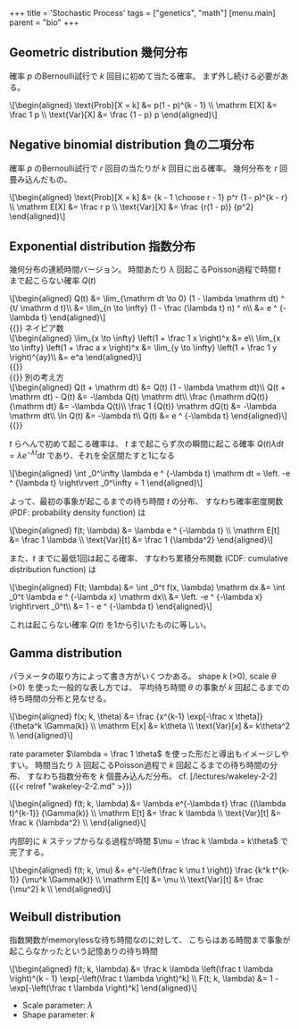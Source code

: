 +++
title = 'Stochastic Process'
tags = ["genetics", "math"]
[menu.main]
  parent = "bio"
+++

## Geometric distribution 幾何分布

確率 *p* のBernoulli試行で *k* 回目に初めて当たる確率。
まず外し続ける必要がある。

<div>\[\begin{aligned}
\text{Prob}[X = k] &= p(1 - p)^{k - 1} \\
\mathrm E[X] &= \frac 1 p \\
\text{Var}[X] &= \frac {1 - p} p
\end{aligned}\]</div>

## Negative binomial distribution 負の二項分布

確率 *p* のBernoulli試行で *r* 回目の当たりが *k* 回目に出る確率。
幾何分布を *r* 回畳み込んだもの。

<div>\[\begin{aligned}
\text{Prob}[X = k] &= {k - 1 \choose r - 1} p^r (1 - p)^{k - r} \\
\mathrm E[X] &= \frac r p \\
\text{Var}[X] &= \frac {r(1 - p)} {p^2}
\end{aligned}\]</div>

## Exponential distribution 指数分布

幾何分布の連続時間バージョン。
時間あたり $\lambda$ 回起こるPoisson過程で時間 $t$ まで起こらない確率 $Q(t)$

<div>\[\begin{aligned}
Q(t) &= \lim_{\mathrm dt \to 0} (1 - \lambda \mathrm dt) ^ {t/ \mathrm d t}\\
     &= \lim_{n \to \infty} (1 - \frac {\lambda t} n) ^ n\\
     &= e ^ {-\lambda t}
\end{aligned}\]</div>

<div class="note">{{<markdownify>}}
ネイピア数

<div>\[\begin{aligned}
\lim_{x \to \infty} \left(1 + \frac 1 x \right)^x &= e\\
\lim_{x \to \infty} \left(1 + \frac a x \right)^x
   &= \lim_{y \to \infty} \left(1 + \frac 1 y \right)^{ay}\\
   &= e^a
\end{aligned}\]</div>
{{</markdownify>}}</div>

<div class="note">{{<markdownify>}}
別の考え方

<div>\[\begin{aligned}
Q(t + \mathrm dt) &= Q(t) (1 - \lambda \mathrm dt)\\
Q(t + \mathrm dt) - Q(t) &= -\lambda Q(t) \mathrm dt\\
\frac {\mathrm dQ(t)} {\mathrm dt} &= -\lambda Q(t)\\
\frac 1 {Q(t)} \mathrm dQ(t) &= -\lambda \mathrm dt\\
\ln Q(t) &= -\lambda t\\
Q(t) &= e ^ {-\lambda t}
\end{aligned}\]</div>
{{</markdownify>}}</div>

$t$ らへんで初めて起こる確率は、
$t$ まで起こらず次の瞬間に起こる確率
$Q(t) \lambda \mathrm dt = \lambda e ^ {-\lambda t} \mathrm dt$
であり、それを全区間たすと1になる

<div>\[\begin{aligned}
\int _0^\infty \lambda e ^ {-\lambda t} \mathrm dt
   = \left. -e ^ {\lambda t} \right\rvert _0^\infty
   = 1
\end{aligned}\]</div>

よって、最初の事象が起こるまでの待ち時間 $t$ の分布、
すなわち確率密度関数 (PDF: probability density function) は

<div>\[\begin{aligned}
f(t; \lambda) &= \lambda e ^ {-\lambda t} \\
\mathrm E[t] &= \frac 1 \lambda \\
\text{Var}[t] &= \frac 1 {\lambda^2}
\end{aligned}\]</div>

また、$t$ までに最低1回は起こる確率、
すなわち累積分布関数 (CDF: cumulative distribution function) は

<div>\[\begin{aligned}
F(t; \lambda)
   &= \int _0^t f(x, \lambda) \mathrm dx
   &= \int _0^t \lambda e ^ {-\lambda x} \mathrm dx\\
   &= \left. -e ^ {-\lambda x} \right\rvert _0^t\\
   &= 1 - e ^ {-\lambda t}
\end{aligned}\]</div>

これは起こらない確率 $Q(t)$ を1から引いたものに等しい。

## Gamma distribution

パラメータの取り方によって書き方がいくつかある。
shape *k* (&gt;0), scale *θ* (&gt;0) を使った一般的な表し方では、
平均待ち時間 *θ* の事象が *k* 回起こるまでの待ち時間の分布と見なせる。

<div>\[\begin{aligned}
f(x; k, \theta) &= \frac {x^{k-1} \exp[-\frac x \theta]} {\theta^k \Gamma(k)} \\
\mathrm E[x] &= k\theta \\
\text{Var}[x] &= k\theta^2 \\
\end{aligned}\]</div>

rate parameter $\lambda = \frac 1 \theta$ を使った形だと導出もイメージしやすい。
時間当たり *λ* 回起こるPoisson過程で *k* 回起こるまでの待ち時間の分布、
すなわち指数分布を *k* 個畳み込んだ分布。
cf. [/lectures/wakeley-2-2]({{< relref "wakeley-2-2.md" >}})

<div>\[\begin{aligned}
f(t; k, \lambda) &= \lambda e^{-\lambda t}
                \frac {(\lambda t)^{k-1}}
                      {\Gamma(k)} \\
\mathrm E[t] &= \frac k \lambda \\
\text{Var}[t] &= \frac k {\lambda^2} \\
\end{aligned}\]</div>

内部的に *k* ステップからなる過程が時間 $\mu = \frac k \lambda = k\theta$ で完了する。

<div>\[\begin{aligned}
f(t; k, \mu) &= e^{-\left(\frac k \mu t \right)}
                \frac {k^k t^{k-1}}
                      {\mu^k \Gamma(k)} \\
\mathrm E[t] &= \mu \\
\text{Var}[t] &= \frac {\mu^2} k \\
\end{aligned}\]</div>

## Weibull distribution

指数関数がmemorylessな待ち時間なのに対して、
こちらはある時間まで事象が起こらなかったという記憶ありの待ち時間

<div>\[\begin{aligned}
f(t; k, \lambda) &= \frac k \lambda \left(\frac t \lambda \right)^{k - 1}
                    \exp[-\left(\frac t \lambda \right)^k] \\
F(t; k, \lambda) &= 1 - \exp[-\left(\frac t \lambda \right)^k]
\end{aligned}\]</div>

-   Scale parameter: $\lambda$
-   Shape parameter: *k*
